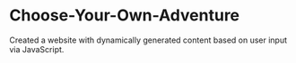 # Choose-Your-Own-Adventure
Created a website with dynamically generated content based on user input via JavaScript.
